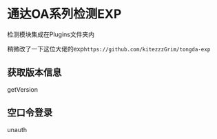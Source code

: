 # 通达OA系列检测EXP

检测模块集成在Plugins文件夹内

稍微改了一下这位大佬的exp`https://github.com/kitezzzGrim/tongda-exp`

## 获取版本信息

getVersion

## 空口令登录

unauth
